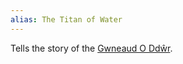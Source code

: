 ```yaml
---
alias: The Titan of Water
---
```


Tells the story of the [Gwneaud O Ddŵr](Gwneaud%20O%20Dd%C5%B5r.md).
